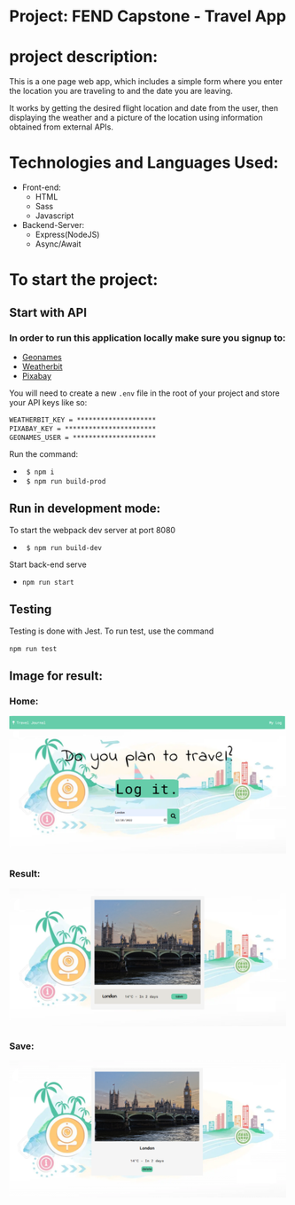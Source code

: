 # Project: FEND Capstone - Travel App


# project description:

This is a one page web app, which includes a simple form where you enter the location you are traveling to and the date you are leaving. 

It works by getting the desired flight location and date from the user, then displaying the weather and a picture of the location using information obtained from external APIs.

# Technologies and Languages Used:

- Front-end:
  - HTML
  - Sass
  - Javascript
- Backend-Server:
  - Express(NodeJS)
  - Async/Await


# To start the project:
## Start with API 

### In order to run this application locally make sure you signup to:

- [Geonames](https://www.geonames.org/)
- [Weatherbit](https://www.weatherbit.io/api)
- [Pixabay](https://pixabay.com/api/docs/)

You will need to create a new `.env` file in the root of your project and store your API keys like so:

```
WEATHERBIT_KEY = ********************
PIXABAY_KEY = ***********************
GEONAMES_USER = *********************
```

Run the command:
- ` $ npm i`
- ` $ npm run build-prod`
## Run in development mode:

To start the webpack dev server at port 8080
- ` $ npm run build-dev`

Start back-end serve
- `npm run start`

## Testing

Testing is done with Jest. To run test, use the command

`npm run test`

## Image for result:
### Home:
<img src="src/client/media/home.png" width=500>

### Result:
<img src="src/client/media/Result.png" width=500>

### Save:
<img src="src/client/media/save.png" width=500>

